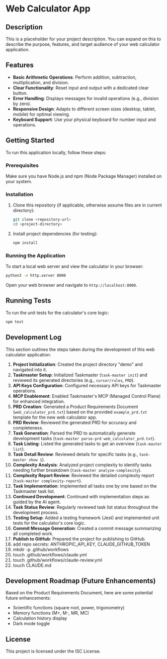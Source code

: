 # Web Calculator App

## Description

This is a placeholder for your project description. You can expand on this to describe the purpose, features, and target audience of your web calculator application.

## Features

-   **Basic Arithmetic Operations**: Perform addition, subtraction, multiplication, and division.
-   **Clear Functionality**: Reset input and output with a dedicated clear button.
-   **Error Handling**: Displays messages for invalid operations (e.g., division by zero).
-   **Responsive Design**: Adapts to different screen sizes (desktop, tablet, mobile) for optimal viewing.
-   **Keyboard Support**: Use your physical keyboard for number input and operations.

## Getting Started

To run this application locally, follow these steps:

### Prerequisites

Make sure you have Node.js and npm (Node Package Manager) installed on your system.

### Installation

1.  Clone this repository (if applicable, otherwise assume files are in current directory):

    ```bash
    git clone <repository-url>
    cd <project-directory>
    ```

2.  Install project dependencies (for testing):

    ```bash
    npm install
    ```

### Running the Application

To start a local web server and view the calculator in your browser:

```bash
python3 -m http.server 8000
```

Open your web browser and navigate to `http://localhost:8000`.

## Running Tests

To run the unit tests for the calculator's core logic:

```bash
npm test
```

## Development Log

This section outlines the steps taken during the development of this web calculator application:

1.  **Project Initialization**: Created the project directory "demo" and navigated into it.
2.  **Taskmaster Setup**: Initialized Taskmaster (`task-master init`) and reviewed its generated directories (e.g., `cursor/rules`, `PRD`).
3.  **API Keys Configuration**: Configured necessary API keys for Taskmaster operations.
4.  **MCP Enablement**: Enabled Taskmaster's MCP (Managed Control Plane) for enhanced integration.
5.  **PRD Creation**: Generated a Product Requirements Document (`web_calculator_prd.txt`) based on the provided `example_prd.txt` template for the new web calculator app.
6.  **PRD Review**: Reviewed the generated PRD for accuracy and completeness.
7.  **Task Generation**: Parsed the PRD to automatically generate development tasks (`task-master parse-prd web_calculator_prd.txt`).
8.  **Task Listing**: Listed the generated tasks to get an overview (`task-master list`).
9.  **Task Detail Review**: Reviewed details for specific tasks (e.g., `task-master show 1`).
10. **Complexity Analysis**: Analyzed project complexity to identify tasks needing further breakdown (`task-master analyze-complexity`).
11. **Complexity Report Review**: Reviewed the detailed complexity report (`task-master complexity-report`).
12. **Task Implementation**: Implemented all tasks one by one based on the Taskmaster task list.
13. **Continued Development**: Continued with implementation steps as guided by the AI agent.
14. **Task Status Review**: Regularly reviewed task list status throughout the development process.
15. **Testing Setup**: Added a testing framework (Jest) and implemented unit tests for the calculator's core logic.
16. **Commit Message Generation**: Created a commit message summarizing all completed work.
17. **Publish to GitHub**: Prepared the project for publishing to GitHub.
18. add repo secrets: ANTHROPIC_API_KEY, CLAUDE_GITHUB_TOKEN
19. mkdir -p .github/workflows
20. touch .github/workflows/claude.yml
21. touch .github/workflows/claude-review.yml
22. touch CLAUDE.md

## Development Roadmap (Future Enhancements)

Based on the Product Requirements Document, here are some potential future enhancements:

-   Scientific functions (square root, power, trigonometry)
-   Memory functions (M+, M-, MR, MC)
-   Calculation history display
-   Dark mode toggle

## License

This project is licensed under the ISC License.
